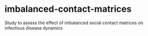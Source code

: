 # imbalanced-contact-matrices
Study to assess the effect of imbalanced social contact matrices on infectious disease dynamics
